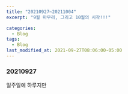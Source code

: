 ```yaml
---
title: "20210927~20211004"
excerpt: "9월 마무리, 그리고 10월의 시작!!!"

categories:
  - Blog
tags:
  - Blog
last_modified_at: 2021-09-27T08:06:00-05:00
---
```

### 20210927
일주일에 하루지만
